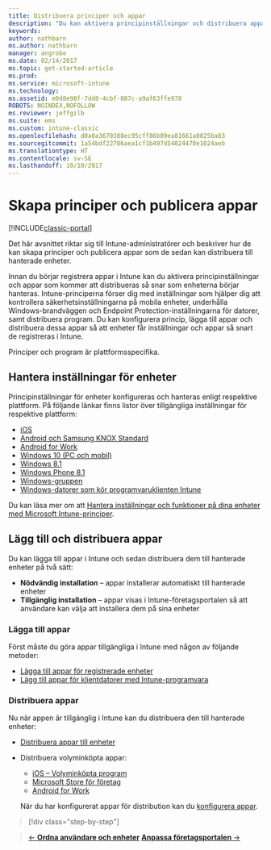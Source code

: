 ```yaml
---
title: Distribuera principer och appar
description: "Du kan aktivera principinställningar och distribuera appar som kommer att tillämpas när enheterna har registrerats till hantering."
keywords: 
author: nathbarn
ms.author: nathbarn
manager: angrobe
ms.date: 02/14/2017
ms.topic: get-started-article
ms.prod: 
ms.service: microsoft-intune
ms.technology: 
ms.assetid: e0d8e98f-7dd8-4cbf-887c-a9af63ffe970
ROBOTS: NOINDEX,NOFOLLOW
ms.reviewer: jeffgilb
ms.suite: ems
ms.custom: intune-classic
ms.openlocfilehash: d0a0a3670388ec95cff86b09ea81661a0825ba83
ms.sourcegitcommit: 1a54bdf22786aea1cf1b497d54024470e1024aeb
ms.translationtype: HT
ms.contentlocale: sv-SE
ms.lasthandoff: 10/10/2017
---
```

# <a name="create-policies-and-publish-apps"></a>Skapa principer och publicera appar

[!INCLUDE[classic-portal](../includes/classic-portal.md)]

Det här avsnittet riktar sig till Intune-administratörer och beskriver hur de kan skapa principer och publicera appar som de sedan kan distribuera till hanterade enheter.

Innan du börjar registrera appar i Intune kan du aktivera principinställningar och appar som kommer att distribueras så snar som enheterna börjar hanteras. Intune-principerna förser dig med inställningar som hjälper dig att kontrollera säkerhetsinställningarna på mobila enheter, underhålla Windows-brandväggen och Endpoint Protection-inställningarna för datorer, samt distribuera program. Du kan konfigurera princip, lägga till appar och distribuera dessa appar så att enheter får inställningar och appar så snart de registreras i Intune.

Principer och program är plattformsspecifika.

## <a name="manage-device-settings"></a>Hantera inställningar för enheter

 Principinställningar för enheter konfigureras och hanteras enligt respektive plattform. På följande länkar finns listor över tillgängliga inställningar för respektive plattform:

- [iOS](/intune-classic/deploy-use/ios-policy-settings-in-microsoft-intune)
- [Android och Samsung KNOX Standard](/intune-classic/deploy-use/android-policy-settings-in-microsoft-intune)
- [Android for Work](/intune-classic/deploy-use/android-for-work-policy-settings-in-microsoft-intune)
- [Windows 10 (PC och mobil)](/intune-classic/deploy-use/windows-10-policy-settings-in-microsoft-intune)
- [Windows 8.1](/intune-classic/deploy-use/windows-configuration-policy-settings-in-microsoft-intune)
- [Windows Phone 8.1](/intune-classic/deploy-use/windows-phone-8-1-policy-settings-in-microsoft-intune)
- [Windows-gruppen](/intune-classic/deploy-use/windows-team-configuration-policy-settings-in-microsoft-intune)
- [Windows-datorer som kör programvaruklienten Intune](/intune-classic/deploy-use/policies-to-protect-windows-pcs-in-microsoft-intune)

Du kan läsa mer om att [Hantera inställningar och funktioner på dina enheter med Microsoft Intune-principer](/intune-classic/deploy-use/manage-settings-and-features-on-your-devices-with-microsoft-intune-policies).

## <a name="add-and-deploy-apps"></a>Lägg till och distribuera appar

Du kan lägga till appar i Intune och sedan distribuera dem till hanterade enheter på två sätt:
- **Nödvändig installation** – appar installerar automatiskt till hanterade enheter
- **Tillgänglig installation** – appar visas i Intune-företagsportalen så att användare kan välja att installera dem på sina enheter

### <a name="add-apps"></a>Lägga till appar

Först måste du göra appar tillgängliga i Intune med någon av följande metoder:
- [Lägga till appar för registrerade enheter](/intune-classic/deploy-use/add-apps-for-mobile-devices-in-microsoft-intune)
- [Lägg till appar för klientdatorer med Intune-programvara](/intune-classic/deploy-use/add-apps-for-windows-pcs-in-microsoft-intune)

### <a name="deploy-apps"></a>Distribuera appar

Nu när appen är tillgänglig i Intune kan du distribuera den till hanterade enheter:
- [Distribuera appar till enheter](/intune-classic/deploy-use/deploy-use/deploy-apps-in-microsoft-intune)
- Distribuera volyminköpta appar:
    - [iOS – Volyminköpta program](/intune-classic/deploy-use/manage-ios-apps-you-purchased-through-a-volume-purchase-program-with-microsoft-intune)
    - [Microsoft Store för företag](/intune-classic/deploy-use/manage-apps-you-purchased-from-the-windows-store-for-business-with-microsoft-intune)
    - [Android for Work](/intune-classic/deploy-use/android-for-work-apps)

    När du har konfigurerat appar för distribution kan du [konfigurera appar](/intune-classic/deploy-use/monitor-apps-in-microsoft-intune).

>[!div class="step-by-step"]

>[&larr; **Ordna användare och enheter**](.\start-with-a-paid-subscription-to-microsoft-intune-step-5.md) [**Anpassa företagsportalen** &rarr;](/intune/company-portal-customize)  
